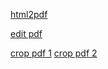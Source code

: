 
[html2pdf](https://www.sejda.com/es/html-to-pdf)

[edit pdf](https://www.sejda.com/es/pdf-editor)

[crop pdf 1](https://pdfresizer.com/crop)
[crop pdf 2](https://www.sejda.com/es/crop-pdf)